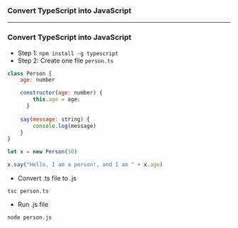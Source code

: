 ### Convert TypeScript into JavaScript

--------------------------------------------------

### Convert TypeScript into JavaScript

* Step 1: ```npm install -g typescript```
* Step 2: Create one file `person.ts`

```js
class Person {
    age: number

    constructor(age: number) {
        this.age = age;
      }
    
    say(message: string) {
        console.log(message)
    }
}

let x = new Person(30)

x.say("Hello, I am a person!, and I am " + x.age)
```

* Convert .ts file to .js

```
tsc person.ts
```

* Run .js file

```
node person.js
```
